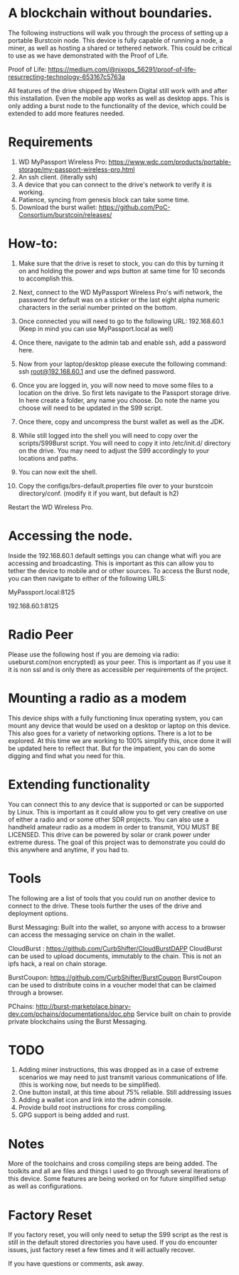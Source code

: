 # A blockchain without boundaries.

The following instructions will walk you through the process of setting up a portable Burstcoin node. This device is fully
capable of running a node, a miner, as well as hosting a shared or tethered network. This could be critical to use as we
have demonstrated with the Proof of Life.

Proof of Life: https://medium.com/@nixops_56291/proof-of-life-resurrecting-technology-653167c5763a


All features of the drive shipped by Western Digital still work with and after this installation. Even the mobile app works
as well as desktop apps. This is only adding a burst node to the functionality of the device, which could be extended to add
more features needed.

# Requirements
1. WD MyPassport Wireless Pro: https://www.wdc.com/products/portable-storage/my-passport-wireless-pro.html
2. An ssh client. (literally ssh)
3. A device that you can connect to the drive's network to verify it is working.
4. Patience, syncing from genesis block can take some time.
5. Download the burst wallet: https://github.com/PoC-Consortium/burstcoin/releases/



# How-to:

1. Make sure that the drive is reset to stock, you can do this by turning it on and holding the power and wps button at 
same time for 10 seconds to accomplish this.

2. Next, connect to the WD MyPassport Wireless Pro's wifi network, the password for default was on a sticker or the last
eight alpha numeric characters in the serial number printed on the bottom.

3. Once connected you will need to go to the following URL: 192.168.60.1 (Keep in mind you can use MyPassport.local as well)

4. Once there, navigate to the admin tab and enable ssh, add a password here.

5. Now from your laptop/desktop please execute the following command: ssh root@192.168.60.1 and use the defined password.

6. Once you are logged in, you will now need to move some files to a location on the drive. So first lets navigate to the 
Passport storage drive. In here create a folder, any name you choose. Do note the name you choose will need to be updated
in the S99 script.

7. Once there, copy and uncompress the burst wallet as well as the JDK. 

8. While still logged into the shell you will need to copy over the scripts/S99Burst script. You will need to copy it into
/etc/init.d/ directory on the drive. You may need to adjust the S99 accordingly to your locations and paths.

9. You can now exit the shell.

10. Copy the configs/brs-default.properties file over to your burstcoin directory/conf. (modify it if you want, but default is h2)

Restart the WD Wireless Pro.

# Accessing the node.

Inside the 192.168.60.1 default settings you can change what wifi you are accessing and broadcasting. This is important
as this can allow you to tether the device to mobile and or other sources. To access the Burst node, you can then navigate
to either of the following URLS:

MyPassport.local:8125

192.168.60.1:8125


# Radio Peer

Please use the following host if you are demoing via radio: useburst.com(non encrypted) as your peer. This is important as if you use it
it is non ssl and is only there as accessible per requirements of the project. 


# Mounting a radio as a modem
This device ships with a fully functioning linux operating system, you can mount any device that would be used on a desktop
or laptop on this device. This also goes for a variety of networking options. There is a lot to be explored. At this time
we are working to 100% simplify this, once done it will be updated here to reflect that. But for the impatient, you can do
some digging and find what you need for this.

# Extending functionality
You can connect this to any device that is supported or can be supported by Linux. This is important as it could allow you 
to get very creative on use of either a radio and or some other SDR projects. You can also use a handheld amateur radio 
as a modem in order to transmit, YOU MUST BE LICENSED. This drive can be powered by solar or crank power under extreme 
duress. The goal of this project was to demonstrate you could do this anywhere and anytime, if you had to.

# Tools
The following are a list of tools that you could run on another device to connect to the drive. These tools further the 
uses of the drive and deployment options.

Burst Messaging:
Built into the wallet, so anyone with access to a browser can access the messaging service on chain in the wallet.

CloudBurst : https://github.com/CurbShifter/CloudBurstDAPP
CloudBurst can be used to upload documents, immutably to the chain. This is not an ipfs hack, a real on chain storage.

BurstCoupon: https://github.com/CurbShifter/BurstCoupon
BurstCoupon can be used to distribute coins in a voucher model that can be claimed through a browser.

PChains: http://burst-marketplace.binary-dev.com/pchains/documentations/doc.php
Service built on chain to provide private blockchains using the Burst Messaging.


# TODO
1. Adding miner instructions, this was dropped as in a case of extreme scenarios we may need to just transmit various communications
of life. (this is working now, but needs to be simplified).
2. One button install, at this time about 75% reliable. Still addressing issues
3. Adding a wallet icon and link into the admin console.
4. Provide build root instructions for cross compiling.
5. GPG support is being added and rust. 

# Notes
More of the toolchains and cross compiling steps are being added. The toolkits and all are files and things I used to go 
through several iterations of this device. Some features are being worked on for future simplified setup as well as
configurations.


# Factory Reset

If you factory reset, you will only need to setup the S99 script as the rest is still in the default stored directories you have
used. If you do encounter issues, just factory reset a few times and it will actually recover.

If you have questions or comments, ask away.

